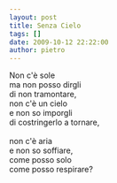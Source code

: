 ```yaml
---
layout: post
title: Senza Cielo
tags: []
date: 2009-10-12 22:22:00
author: pietro
---
```

Non c'è sole<br/>ma non posso dirgli<br/>di non tramontare,<br/>non c'è un cielo<br/>e non so imporgli<br/>di costringerlo a tornare,<br/><br/>non c'è aria<br/>e non so soffiare,<br/>come posso solo<br/>come posso respirare?
